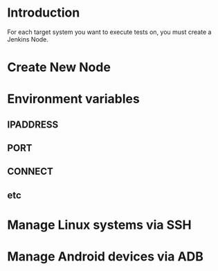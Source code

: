 # Introduction

For each target system you want to execute tests on, you must create a Jenkins
Node.

# Create New Node

# Environment variables

## IPADDRESS
## PORT
## CONNECT
## etc

# Manage Linux systems via SSH
# Manage Android devices via ADB

